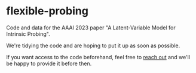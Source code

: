 # flexible-probing

Code and data for the AAAI 2023 paper "A Latent-Variable Model for Intrinsic Probing".

We're tidying the code and are hoping to put it up as soon as possible.

If you want access to the code beforehand, feel free to [reach out](mailto:ks@di.ku.dk) and we'll be happy to provide it before then.
